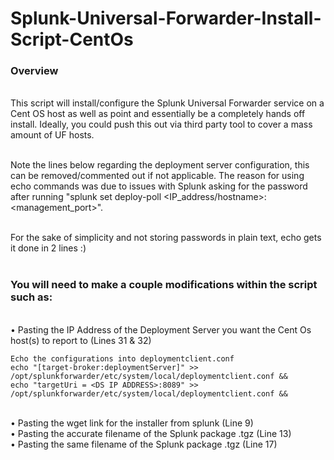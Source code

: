 # Splunk-Universal-Forwarder-Install-Script-CentOs

### Overview
<br>This script will install/configure the Splunk Universal Forwarder service on a Cent OS host as well as point and essentially be a completely hands off install. Ideally, you could push this out via third party tool to cover a mass amount of UF hosts.

<br />Note the lines below regarding the deployment server configuration, this can be removed/commented out if not applicable. The reason for using echo commands was due to issues with Splunk asking for the password after running "splunk set deploy-poll <IP_address/hostname>:<management_port>". 

<br />For the sake of simplicity and not storing passwords in plain text, echo gets it done in 2 lines :)
<br /><br />

### You will need to make a couple modifications within the script such as:
<br />• Pasting the IP Address of the Deployment Server you want the Cent Os host(s) to report to (Lines 31 & 32)
```
Echo the configurations into deploymentclient.conf
echo "[target-broker:deploymentServer]" >> /opt/splunkforwarder/etc/system/local/deploymentclient.conf &&
echo "targetUri = <DS IP ADDRESS>:8089" >> /opt/splunkforwarder/etc/system/local/deploymentclient.conf &&
```


<br />• Pasting the wget link for the installer from splunk (Line 9)
<br />• Pasting the accurate filename of the Splunk package .tgz (Line 13)
<br />• Pasting the same filename of the Splunk package .tgz (Line 17)
